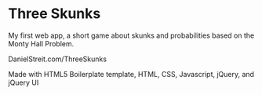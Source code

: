 # Three Skunks

My first web app, a short game about skunks and probabilities based on the Monty Hall Problem.

DanielStreit.com/ThreeSkunks

Made with HTML5 Boilerplate template, HTML, CSS, Javascript, jQuery, and jQuery UI
